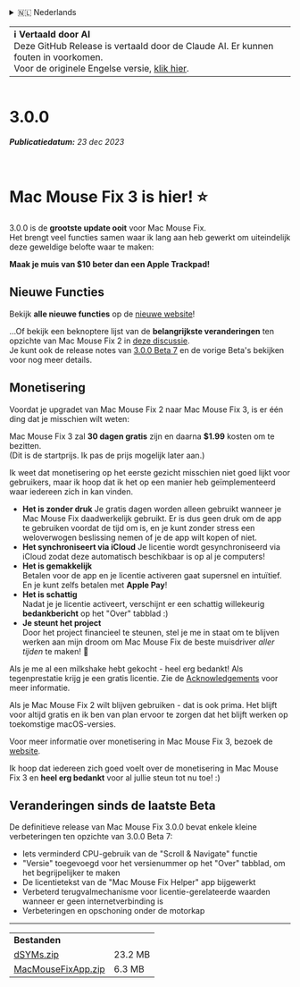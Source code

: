 <details>
<summary>🇳🇱 Nederlands</summary>

[🇬🇧 English (GitHub)](https://github.com/noah-nuebling/mac-mouse-fix/releases/tag/3.0.0)\
[🇦🇩 Català](https://redirect.macmousefix.com/?target=mmf-release&tag=3.0.0&locale=ca)\
[🇩🇪 Deutsch](https://redirect.macmousefix.com/?target=mmf-release&tag=3.0.0&locale=de)\
[🇪🇸 Español](https://redirect.macmousefix.com/?target=mmf-release&tag=3.0.0&locale=es)\
[🇫🇷 Français](https://redirect.macmousefix.com/?target=mmf-release&tag=3.0.0&locale=fr)\
[🇮🇩 Indonesia](https://redirect.macmousefix.com/?target=mmf-release&tag=3.0.0&locale=id)\
[🇮🇹 Italiano](https://redirect.macmousefix.com/?target=mmf-release&tag=3.0.0&locale=it)\
[🇭🇺 Magyar](https://redirect.macmousefix.com/?target=mmf-release&tag=3.0.0&locale=hu)\
**🇳🇱 Nederlands**\
[🇵🇱 Polski](https://redirect.macmousefix.com/?target=mmf-release&tag=3.0.0&locale=pl)\
[🇧🇷 Português (Brasil)](https://redirect.macmousefix.com/?target=mmf-release&tag=3.0.0&locale=pt-BR)\
[🇵🇹 Português (Portugal)](https://redirect.macmousefix.com/?target=mmf-release&tag=3.0.0&locale=pt-PT)\
[🇷🇴 Română](https://redirect.macmousefix.com/?target=mmf-release&tag=3.0.0&locale=ro)\
[🇸🇪 Svenska](https://redirect.macmousefix.com/?target=mmf-release&tag=3.0.0&locale=sv)\
[🇻🇳 Tiếng Việt](https://redirect.macmousefix.com/?target=mmf-release&tag=3.0.0&locale=vi)\
[🇹🇷 Türkçe](https://redirect.macmousefix.com/?target=mmf-release&tag=3.0.0&locale=tr)\
[🇨🇿 Čeština](https://redirect.macmousefix.com/?target=mmf-release&tag=3.0.0&locale=cs)\
[🇬🇷 Ελληνικά](https://redirect.macmousefix.com/?target=mmf-release&tag=3.0.0&locale=el)\
[🇷🇺 Русский](https://redirect.macmousefix.com/?target=mmf-release&tag=3.0.0&locale=ru)\
[🇺🇦 Українська](https://redirect.macmousefix.com/?target=mmf-release&tag=3.0.0&locale=uk)\
[🇮🇱 עברית](https://redirect.macmousefix.com/?target=mmf-release&tag=3.0.0&locale=he)\
[🇸🇦 العربية](https://redirect.macmousefix.com/?target=mmf-release&tag=3.0.0&locale=ar)\
[🇮🇳 हिन्दी](https://redirect.macmousefix.com/?target=mmf-release&tag=3.0.0&locale=hi)\
[🇹🇭 ไทย](https://redirect.macmousefix.com/?target=mmf-release&tag=3.0.0&locale=th)\
[🇨🇳 中文 (简体)](https://redirect.macmousefix.com/?target=mmf-release&tag=3.0.0&locale=zh-Hans)\
[🇨🇳 中文 (繁體)](https://redirect.macmousefix.com/?target=mmf-release&tag=3.0.0&locale=zh-Hant)\
[🇭🇰 中文（香港)](https://redirect.macmousefix.com/?target=mmf-release&tag=3.0.0&locale=zh-HK)\
[🇯🇵 日本語](https://redirect.macmousefix.com/?target=mmf-release&tag=3.0.0&locale=ja)\
[🇰🇷 한국어](https://redirect.macmousefix.com/?target=mmf-release&tag=3.0.0&locale=ko)\
[Help translate Mac Mouse Fix to different languages!](https://github.com/noah-nuebling/mac-mouse-fix/discussions/731)
</details>
<table align=><td>
<b>ℹ️ Vertaald door AI</b><br>
Deze GitHub Release is vertaald door de Claude AI. Er kunnen fouten in voorkomen.<br>
Voor de originele Engelse versie, <a href="https://github.com/noah-nuebling/mac-mouse-fix/releases/tag/3.0.0">klik hier</a>.
</td></table>

<table></table>

# 3.0.0
***Publicatiedatum:** 23 dec 2023*

<br>

# Mac Mouse Fix 3 is hier! ⭐️

3.0.0 is de **grootste update ooit** voor Mac Mouse Fix.\
Het brengt veel functies samen waar ik lang aan heb gewerkt om uiteindelijk deze geweldige belofte waar te maken:

**Maak je muis van $10 beter dan een Apple Trackpad!**

## Nieuwe Functies

Bekijk **alle nieuwe functies** op de [nieuwe website](http://macmousefix.com/)!

...Of bekijk een beknoptere lijst van de **belangrijkste veranderingen** ten opzichte van Mac Mouse Fix 2 in [deze discussie](https://github.com/noah-nuebling/mac-mouse-fix/discussions/743#discussioncomment-7938922).\
Je kunt ook de release notes van [3.0.0 Beta 7](https://redirect.macmousefix.com/?target=mmf-release&tag=3.0.0-Beta-7&locale=nl) en de vorige Beta's bekijken voor nog meer details.

## Monetisering

Voordat je upgradet van Mac Mouse Fix 2 naar Mac Mouse Fix 3, is er één ding dat je misschien wilt weten:

Mac Mouse Fix 3 zal **30 dagen gratis** zijn en daarna **$1.99** kosten om te bezitten.\
(Dit is de startprijs. Ik pas de prijs mogelijk later aan.)

Ik weet dat monetisering op het eerste gezicht misschien niet goed lijkt voor gebruikers, maar ik hoop dat ik het op een manier heb geïmplementeerd waar iedereen zich in kan vinden.

- **Het is zonder druk**
   Je gratis dagen worden alleen gebruikt wanneer je Mac Mouse Fix daadwerkelijk gebruikt. Er is dus geen druk om de app te gebruiken voordat de tijd om is, en je kunt zonder stress een weloverwogen beslissing nemen of je de app wilt kopen of niet.
- **Het synchroniseert via iCloud**
  Je licentie wordt gesynchroniseerd via iCloud zodat deze automatisch beschikbaar is op al je computers!
- **Het is gemakkelijk**\
   Betalen voor de app en je licentie activeren gaat supersnel en intuïtief. En je kunt zelfs betalen met **Apple Pay**!
- **Het is schattig**\
   Nadat je je licentie activeert, verschijnt er een schattig willekeurig **bedankbericht** op het "Over" tabblad :)
- **Je steunt het project**\
   Door het project financieel te steunen, stel je me in staat om te blijven werken aan mijn droom om Mac Mouse Fix de beste muisdriver *aller tijden* te maken! 🚀

Als je me al een milkshake hebt gekocht - heel erg bedankt! Als tegenprestatie krijg je een gratis licentie. Zie de [Acknowledgements](https://github.com/noah-nuebling/mac-mouse-fix/blob/master/Acknowledgements.md#-paypal-donations) voor meer informatie.

Als je Mac Mouse Fix 2 wilt blijven gebruiken - dat is ook prima. Het blijft voor altijd gratis en ik ben van plan ervoor te zorgen dat het blijft werken op toekomstige macOS-versies.

Voor meer informatie over monetisering in Mac Mouse Fix 3, bezoek de [website](https://macmousefix.com/#price).

Ik hoop dat iedereen zich goed voelt over de monetisering in Mac Mouse Fix 3 en **heel erg bedankt** voor al jullie steun tot nu toe! :)

## Veranderingen sinds de laatste Beta

De definitieve release van Mac Mouse Fix 3.0.0 bevat enkele kleine verbeteringen ten opzichte van 3.0.0 Beta 7:

- Iets verminderd CPU-gebruik van de "Scroll & Navigate" functie
- "Versie" toegevoegd voor het versienummer op het "Over" tabblad, om het begrijpelijker te maken
- De licentietekst van de "Mac Mouse Fix Helper" app bijgewerkt
- Verbeterd terugvalmechanisme voor licentie-gerelateerde waarden wanneer er geen internetverbinding is
- Verbeteringen en opschoning onder de motorkap

---

<table align="start">
<tr>
    <td colspan=2>
        <b>Bestanden</b>
    </td>
</tr>
<tr>
    <td><a href="https://github.com/noah-nuebling/mac-mouse-fix/releases/download/3.0.0/dSYMs.zip">dSYMs.zip</a></td>
    <td>23.2 MB</td>
</tr>
<tr>
    <td><a href="https://github.com/noah-nuebling/mac-mouse-fix/releases/download/3.0.0/MacMouseFixApp.zip">MacMouseFixApp.zip</a></td>
    <td>6.3 MB</td>
</tr>
</table>